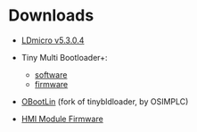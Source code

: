 # Downloads

* [LDmicro v5.3.0.4](https://github.com/LDmicro/LDmicro/releases/download/5.3.0.4/build5304.zip)
* Tiny Multi Bootloader+:
  * [software](https://sourceforge.net/projects/tinypicbootload/files/Tiny%20Multi%20Bootloader%2B%20%28v0.11.2%29-%20Software%20Only.zip/download)
  * [firmware](https://sourceforge.net/projects/tinypicbootload/files/Tiny%20Multi%20Bootloader%2B%20%28v0.11.0%29%20-%20Firmware%20Only.zip/download)

* [OBootLin](https://github.com/osimplc/obootlin/archive/obootlin-osimplc.zip) (fork of tinybldloader, by OSIMPLC)

* [HMI Module Firmware](downloads/OSIMPLC_HMI_firmware.zip)
